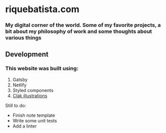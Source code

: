 # riquebatista.com

### My digital corner of the world. Some of my favorite projects, a bit about my philosophy of work and some thoughts about various things

## Development

### This website was built using:
1. Gatsby
2. Netlify
3. Styled components
4. [Clak illustrations](https://ls.graphics/)

Still to do:
  - Finish note template
  - Write some unit tests
  - Add a linter